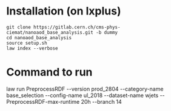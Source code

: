 # Installation (on lxplus)

```
git clone https://gitlab.cern.ch/cms-phys-ciemat/nanoaod_base_analysis.git -b dummy
cd nanoaod_base_analysis
source setup.sh
law index --verbose
```

# Command to run

law run PreprocessRDF --version prod_2804  --category-name base_selection --config-name ul_2018 --dataset-name wjets --PreprocessRDF-max-runtime 20h  --branch 14
